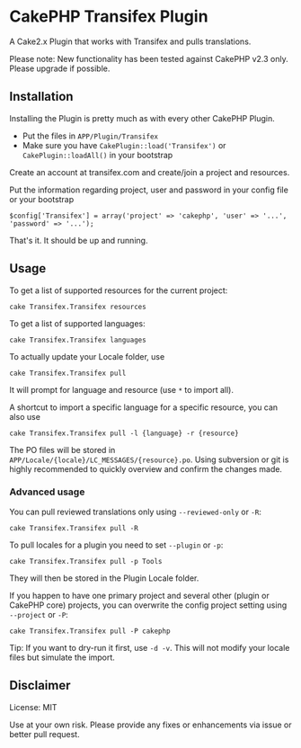 # CakePHP Transifex Plugin

A Cake2.x Plugin that works with Transifex and pulls translations.

Please note: New functionality has been tested against CakePHP v2.3 only. Please upgrade if possible.

## Installation
Installing the Plugin is pretty much as with every other CakePHP Plugin.

* Put the files in `APP/Plugin/Transifex`
* Make sure you have `CakePlugin::load('Transifex')` or `CakePlugin::loadAll()` in your bootstrap

Create an account at transifex.com and create/join a project and resources.

Put the information regarding project, user and password in your config file or your bootstrap

	$config['Transifex'] = array('project' => 'cakephp', 'user' => '...', 'password' => '...');

That's it. It should be up and running.

## Usage

To get a list of supported resources for the current project:

	cake Transifex.Transifex resources

To get a list of supported languages:

	cake Transifex.Transifex languages

To actually update your Locale folder, use

	cake Transifex.Transifex pull

It will prompt for language and resource (use `*` to import all).

A shortcut to import a specific language for a specific resource, you can also use

	cake Transifex.Transifex pull -l {language} -r {resource}



The PO files will be stored in `APP/Locale/{locale}/LC_MESSAGES/{resource}.po`.
Using subversion or git is highly recommended to quickly overview and confirm the changes made.

### Advanced usage

You can pull reviewed translations only using `--reviewed-only` or `-R`:

	cake Transifex.Transifex pull -R

To pull locales for a plugin you need to set `--plugin` or `-p`:

	cake Transifex.Transifex pull -p Tools

They will then be stored in the Plugin Locale folder.

If you happen to have one primary project and several other (plugin or CakePHP core) projects, you can overwrite the config project setting using `--project` or `-P`:

	cake Transifex.Transifex pull -P cakephp

Tip: If you want to dry-run it first, use `-d -v`. This will not modify your locale files but simulate the import.

## Disclaimer
License: MIT

Use at your own risk. Please provide any fixes or enhancements via issue or better pull request.
